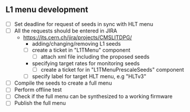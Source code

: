 ## L1 menu development
- [ ] Set deadline for request of seeds in sync with HLT menu
- [ ] All the requests should be entered in JIRA
  * https://its.cern.ch/jira/projects/CMSLITDPG/
    * adding/changing/removing L1 seeds
    * [ ] create a ticket in "L1TMenu" component
      * [ ] attach xml file including the proposed seeds
    * specifying target rates for monitoring seeds
      * [ ] create a ticket for  in "L1TMenuPrescaleSeeds" component
    * [ ] specify label for target HLT menu, e.g "HLTv3"
- [ ] Compile the seeds to create a full menu
- [ ] Perform offline test
- [ ] Check if the full menu can be synthesized to a working firmware
- [ ] Publish the full menu
